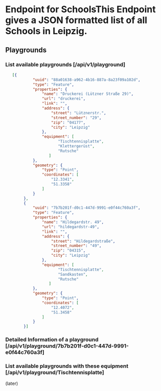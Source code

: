 # Endpoint for SchoolsThis Endpoint gives a JSON formatted list of all Schools in Leipzig.
## Playgrounds
### List available playgrounds [/api/v1/playground]

```json
   [{
            "uuid": "88a01638-a962-4b16-887a-8a23f09a102d",
    		"type": "Feature",
    		"properties": {
    			"name": "Druckerei (Lützner Straße 29)",
    			"url": "druckerei",
    			"link": "",
    			"address": {
    				"street": "Lütznerstr.",
    				"street_number": "29",
    				"zip": "04177",
    				"city": "Leipzig"
    			},
    			"equipment": [
                       "Tischtennisplatte",
                       "Klettergerüst",
                       "Rutsche"
                   ]
            },
    		"geometry": {
    			"type": "Point",
    			"coordinates": [
    				"12.3341",
    				"51.3358"
    			]
    		}
    	},
    	{
    	    "uuid": "7b7b201f-d0c1-447d-9991-e0f44c760a3f",
    		"type": "Feature",
    		"properties": {
    			"name": "Hildegardstr. 49",
    			"url": "hildegardstr-49",
    			"link": "",
    			"address": {
    				"street": "Hildegardstraße",
    				"street_number": "49",
    				"zip": "04315",
    				"city": "Leipzig"
    			},
                "equipment": [
                       "Tischtennisplatte",
                       "Sandkasten",
                       "Rutsche"
                   ]
    		},
    		"geometry": {
    			"type": "Point",
    			"coordinates": [
    				"12.4072",
    				"51.3458"
    			]
    		}
    	}]

   ```


### Detailed Information of a playground [/api/v1/playground/7b7b201f-d0c1-447d-9991-e0f44c760a3f]

### List available playgrounds with these equipment [/api/v1/playground/Tischtennisplatte]
(later)